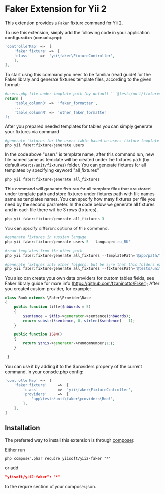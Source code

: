 Faker Extension for Yii 2
===============================

This extension provides a `Faker` fixture command for Yii 2.

To use this extension,  simply add the following code in your application configuration (console.php):

```php
'controllerMap'	=>  [
	'faker:fixture' =>	[
	'class'	    =>	'yii\faker\FixtureController',
	],
],
```
To start using this command you need to be familiar (read guide) for the Faker library and
generate fixtures template files, according to the given format:

```php
#users.php file under template path (by default ```@tests/unit/fixtures/templates```)
return [
	'table_column0'	=>	'faker_formatter',
	...
	'table_columnN'	=>	'other_faker_formatter
];
```

After you prepared needed templates for tables you can simply generate your fixtures via command

```php
#generate fixtures for the users table based on users fixture template
php yii faker:fixture/generate users
```

In the code above "users" is template name, after this command run, new file named same as template
will be created under the fixtures path (by default ```@tests/unit/fixtures```) folder.
You can generate fixtures for all templates by specifying keyword "all_fixtures"

```php
php yii faker:fixture/generate all_fixtures
```

This command will generate fixtures for all template files that are stored under template path and 
store fixtures under fixtures path with file names same as templates names.
You can specify how many fixtures per file you need by the second parameter. In the code below we generate
all fixtures and in each file there will be 3 rows (fixtures).

```php
php yii faker:fixture/generate all_fixtures 3
```
You can specify different options of this command:

```php
#generate fixtures in russian languge
php yii faker:fixture/generate users 5 --language='ru_RU'

#read templates from the other path
php yii faker:fixture/generate all_fixtures --templatePath='@app/path/to/my/custom/templates'

#generate fixtures into other folders, but be sure that this folders exists or you will get notice about that.
php yii faker:fixture/generate all_fixtures --fixturesPath='@tests/unit/fixtures/subfolder1/subfolder2/subfolder3'
```

You also can create your own data providers for custom tables fields, see Faker library guide for more info (https://github.com/fzaninotto/Faker);
After you created custom provider, for example:

```php
class Book extends \Faker\Provider\Base
{
	public function title($nbWords = 5)
	{
		$sentence = $this->generator->sentence($nbWords);
		return substr($sentence, 0, strlen($sentence) - 1);
	}

	public function ISBN()
	{
		return $this->generator->randomNumber(13);
	}

 }
```

You can use it by adding it to the $providers property of the current command. In your console.php config:

```php
'controllerMap'	=>	[
	'faker:fixture'		=>	[
		'class'			=>	'yii\faker\FixtureController',
		'providers'		=>	[
			'app\tests\unit\faker\providers\Book',
		],
	],
]
```

Installation
------------

The preferred way to install this extension is through [composer](http://getcomposer.org/download/).

Either run

```
php composer.phar require yiisoft/yii2-faker "*"
```

or add

```json
"yiisoft/yii2-faker": "*"
```

to the require section of your composer.json.
